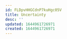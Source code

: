 ```yaml
---
id: FLDpvHHGCdnP7kuHgc05V
title: Uncertainty
desc: ''
updated: 1644961726971
created: 1644961726971
---
```


